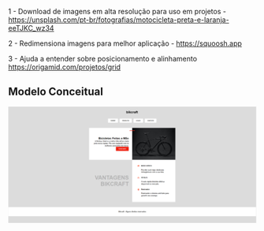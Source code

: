 1 - Download de imagens em alta resolução para uso em projetos -
https://unsplash.com/pt-br/fotografias/motocicleta-preta-e-laranja-eeTJKC_wz34

2 - Redimensiona imagens para melhor aplicação - https://squoosh.app

3 - Ajuda a entender sobre posicionamento e alinhamento
https://origamid.com/projetos/grid

## Modelo Conceitual

![Layout](img/Layout.PNG)
